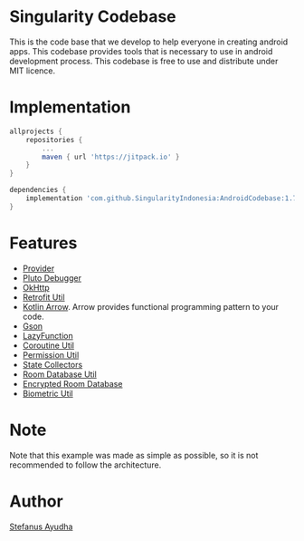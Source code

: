 # Singularity Codebase
This is the code base that we develop to help everyone in creating android apps.
This codebase provides tools that is necessary to use in android development process.
This codebase is free to use and distribute under MIT licence.

# Implementation
```groovy
allprojects {
    repositories {
        ...
        maven { url 'https://jitpack.io' }
    }
}

dependencies {
    implementation 'com.github.SingularityIndonesia:AndroidCodebase:1.7.0'
}
```

# Features
- [Provider](docs/Provider.md)
- [Pluto Debugger](https://androidpluto.com/)
- [OkHttp](docs/OkHttp.md)
- [Retrofit Util](docs/Retrofit.md)
- [Kotlin Arrow](https://arrow-kt.io/).
  Arrow provides functional programming pattern to your code.
- [Gson](https://github.com/google/gson)
- [LazyFunction](docs/LazyFunction.md)
- [Coroutine Util](docs/Coroutine.md)
- [Permission Util](docs/Permission.md)
- [State Collectors](docs/StateCollector.md)
- [Room Database Util](docs/Room.md)
- [Encrypted Room Database](docs/EncryptedRoom.md)
- [Biometric Util](docs/Biometric.md)

# Note
Note that this example was made as simple as possible, so it is not recommended to follow the architecture.

# Author
[Stefanus Ayudha](https://github.com/stefanusayudha)
